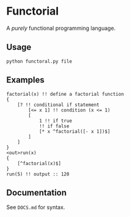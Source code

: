 # Functorial

A *purely* functional programming language.

## Usage

`python functoral.py file`

## Examples

```
factorial(x) !! define a factorial function
{
	[? !! conditional if statement
		[<= x 1] !! condition (x <= 1)
		[
			1 !! if true
			!! if false
			[* x ^factorial([- x 1])$]
		]
	]
}
<out>run(x)
{
	[^factorial(x)$]
}
run(5) !! output :: 120
```

## Documentation

See `DOCS.md` for syntax.